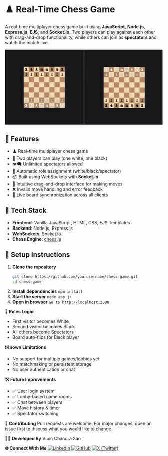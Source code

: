 # ♟️ Real-Time Chess Game

A real-time multiplayer chess game built using **JavaScript**, **Node.js**, **Express.js**, **EJS**, and **Socket.io**. Two players can play against each other with drag-and-drop functionality, while others can join as **spectators** and watch the match live.

![Chess Game Screenshot](./chess.png)

## 🚀 Features

- ♟️ Real-time multiplayer chess game
- 👥 Two players can play (one white, one black)
- 👁️‍🗨️ Unlimited spectators allowed
- 🔀 Automatic role assignment (white/black/spectator)
- 📦 Built using WebSockets with **Socket.io**
- 🎨 Intuitive drag-and-drop interface for making moves
- ❌ Invalid move handling and error feedback
- 🔄 Live board synchronization across all clients

## 🧰 Tech Stack

- **Frontend**: Vanilla JavaScript, HTML, CSS, EJS Templates
- **Backend**: Node.js, Express.js
- **WebSockets**: Socket.io
- **Chess Engine**: [chess.js](https://github.com/jhlywa/chess.js)


## 🧪 Setup Instructions

1. **Clone the repository**  
   ```bash
   git clone https://github.com/yourusername/chess-game.git
   cd chess-game
   
2. **Install dependencies**
   ``` npm install ```
3. **Start the server**
   ``` node app.js ```
4. **Open in browser**
   ``` Go to http://localhost:3000 ```

**🙋 Roles Logic**
 - First visitor becomes White
 - Second visitor becomes Black
 - All others become Spectators
 - Board auto-flips for Black player

**❗Known Limitations**
 - No support for multiple games/lobbies yet
 - No matchmaking or persistent storage
 - No user authentication or chat
   
**🛠️ Future Improvements**
 - ✅ User login system
 - ✅ Lobby-based game rooms
 - ✅ Chat between players
 - ✅ Move history & timer
 - ✅ Spectator switching

**🤝 Contributing**
Pull requests are welcome. For major changes, open an issue first to discuss what you would like to change.

**👨‍💻 Developed By**
Vipin Chandra Sao

**🌐 Connect With Me**
[![LinkedIn](https://img.shields.io/badge/LinkedIn-%230077B5.svg?style=for-the-badge&logo=linkedin&logoColor=white)](https://www.linkedin.com/in/vipinsao/)
[![GitHub](https://img.shields.io/badge/GitHub-%2312100E.svg?style=for-the-badge&logo=github&logoColor=white)](https://github.com/vipinsao)
[![X (Twitter)](https://img.shields.io/badge/X-%231DA1F2.svg?style=for-the-badge&logo=twitter&logoColor=white)](https://x.com/vipinSao1)

